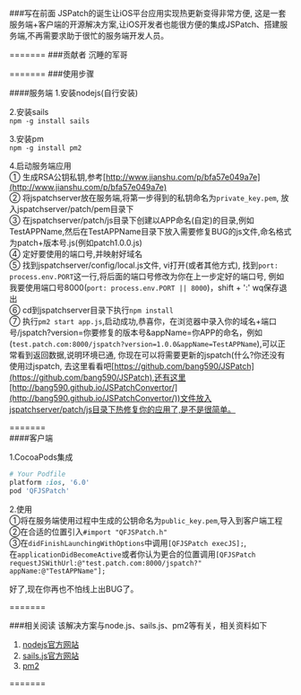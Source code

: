 ###写在前面
  JSPatch的诞生让iOS平台应用实现热更新变得非常方便, 这是一套服务端+客户端的开源解决方案,让iOS开发者也能很方便的集成JSPatch、搭建服务端,不再需要求助于很忙的服务端开发人员。

=======
###贡献者
沉睡的军哥


=======
###使用步骤

####服务端
1.安装nodejs(自行安装)
 
2.安装sails   
   `npm -g install sails`
         
3.安装pm   
   `npm -g install pm2`
   
4.启动服务端应用   
    ① 生成RSA公钥私钥,参考[http://www.jianshu.com/p/bfa57e049a7e](http://www.jianshu.com/p/bfa57e049a7e)                       
    ② 将jspatchserver放在服务端,将第一步得到的私钥命名为`private_key.pem`, 放入jspatchserver/patch/pem目录下          
    ③ 在jspatchserver/patch/js目录下创建以APP命名(自定)的目录,例如TestAPPName,然后在TestAPPName目录下放入需要修复BUG的js文件,命名格式为patch+版本号.js(例如patch1.0.0.js)   
    ④ 定好要使用的端口号,并映射好域名       
    ⑤ 找到jspatchserver/config/local.js文件, vi打开(或者其他方式), 找到`port: process.env.PORT`这一行,将后面的端口号修改为你在上一步定好的端口号, 例如我要使用端口号8000(`port: process.env.PORT || 8000`)，shift + ':' wq保存退出   
    ⑥ cd到jspatchserver目录下执行`npm install`   
    ⑦ 执行`pm2 start app.js`,启动成功,恭喜你，在浏览器中录入你的域名+端口号/jspatch?version=你要修复的版本号&appName=你APP的命名，例如(`test.patch.com:8000/jspatch?version=1.0.0&appName=TestAPPName`),可以正常看到返回数据,说明环境已通, 你现在可以将需要更新的jspatch(什么?你还没有使用过jspatch, 去这里看看吧[https://github.com/bang590/JSPatch](https://github.com/bang590/JSPatch),还有这里[http://bang590.github.io/JSPatchConvertor/](http://bang590.github.io/JSPatchConvertor/))文件放入jspatchserver/patch/js目录下热修复你的应用了,是不是很简单。   
    
      
 =======   
####客户端  

1.CocoaPods集成   
   
```ruby
# Your Podfile
platform :ios, '6.0'
pod 'QFJSPatch'
```
     
2.使用   
  ①将在服务端使用过程中生成的公钥命名为`public_key.pem`,导入到客户端工程   
  ②在合适的位置引入`#import "QFJSPatch.h"`      
  ③在`didFinishLaunchingWithOptions`中调用`[QFJSPatch execJS];`,   
  在`applicationDidBecomeActive`或者你认为更合的位置调用`[QFJSPatch requestJSWithUrl:@"test.patch.com:8000/jspatch?" appName:@"TestAPPName"];`    
  
  好了,现在你再也不怕线上出BUG了。


=======

    
###相关阅读
该解决方案与node.js、sails.js、pm2等有关，相关资料如下   
1. [nodejs官方网站](https://nodejs.org)   
2. [sails.js官方网站](https://sailsjs.org)   
3. [pm2](https://github.com/Unitech/pm2)

=======